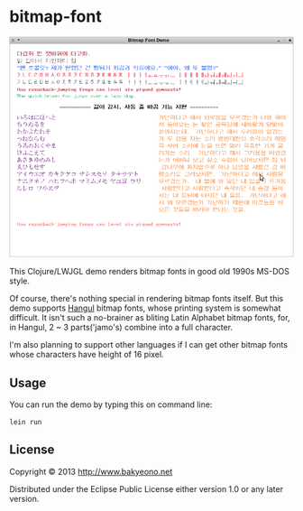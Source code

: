 # bitmap-font

![Multi-lang bitmap font in Clojure/LWJGL][img-bitmap-font-demo]

This Clojure/LWJGL demo renders bitmap fonts in good old 1990s MS-DOS style.

Of course, there's nothing special in rendering bitmap fonts itself. But this demo supports [Hangul][wiki-hangul] bitmap fonts, whose printing system is somewhat difficult. It isn't such a no-brainer as bliting Latin Alphabet bitmap fonts, for, in Hangul, 2 ~ 3 parts('jamo's) combine into a full character.

I'm also planning to support other languages if I can get other bitmap fonts whose characters have height of 16 pixel.

## Usage

You can run the demo by typing this on command line:

~~~
lein run
~~~

## License

Copyright © 2013 http://www.bakyeono.net

Distributed under the Eclipse Public License either version 1.0 or any later version.

[wiki-hangul]: http://en.wikipedia.org/wiki/Hangul

[img-bitmap-font-demo]: doc/img/bitmap-font-demo.png
